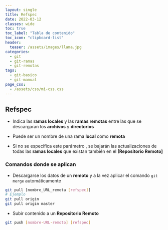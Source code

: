 ```yaml
---
layout: single
title: Refspec
date: 2022-03-12
classes: wide
toc: true
toc_label: "Tabla de contenido"
toc_icon: "clipboard-list"
header:
  teaser: /assets/images/llama.jpg
categories:
  - git
  - git-ramas 
  - git-remotas 
tags:
  - git-basico
  - git-manual
page_css: 
  - /assets/css/mi-css.css
---
```

 
## Refspec

* Indica las **ramas locales** y las **ramas remotas** entre las que se descargaran los **archivos** y **directorios**

* Puede ser un nombre de una rama **local** como **remota**

* Si no se especifica este parámetro , se bajarán las actualizaciones de todas las **ramas locales** que existan también en el **[Repositorio Remoto]**

### Comandos donde se aplican

* Descargarse los datos de un **remoto** y a la vez aplicar el comando ``git merge`` automáticamente

```bash
git pull [nombre_URL_remota [refspec]]
# Ejemplo
git pull origin 
git pull origin master
```

* Subir contenido a un **Repositorio Remoto**

```bash
git push [nombre-URL-remoto] [refspec]
```
